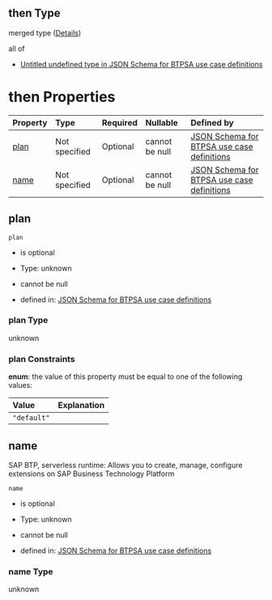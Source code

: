 ## then Type

merged type ([Details](btpsa-usecase-properties-services-items-allof-1-then-allof-120-then.md))

all of

*   [Untitled undefined type in JSON Schema for BTPSA use case definitions](btpsa-usecase-properties-services-items-allof-1-then-allof-120-then-allof-0.md "check type definition")

# then Properties

| Property      | Type          | Required | Nullable       | Defined by                                                                                                                                                                                                              |
| :------------ | :------------ | :------- | :------------- | :---------------------------------------------------------------------------------------------------------------------------------------------------------------------------------------------------------------------- |
| [plan](#plan) | Not specified | Optional | cannot be null | [JSON Schema for BTPSA use case definitions](btpsa-usecase-properties-services-items-allof-1-then-allof-120-then-properties-plan.md "undefined#/properties/services/items/allOf/1/then/allOf/120/then/properties/plan") |
| [name](#name) | Not specified | Optional | cannot be null | [JSON Schema for BTPSA use case definitions](btpsa-usecase-properties-services-items-allof-1-then-allof-120-then-properties-name.md "undefined#/properties/services/items/allOf/1/then/allOf/120/then/properties/name") |

## plan



`plan`

*   is optional

*   Type: unknown

*   cannot be null

*   defined in: [JSON Schema for BTPSA use case definitions](btpsa-usecase-properties-services-items-allof-1-then-allof-120-then-properties-plan.md "undefined#/properties/services/items/allOf/1/then/allOf/120/then/properties/plan")

### plan Type

unknown

### plan Constraints

**enum**: the value of this property must be equal to one of the following values:

| Value       | Explanation |
| :---------- | :---------- |
| `"default"` |             |

## name

SAP BTP, serverless runtime: Allows you to create, manage, configure extensions on SAP Business Technology Platform

`name`

*   is optional

*   Type: unknown

*   cannot be null

*   defined in: [JSON Schema for BTPSA use case definitions](btpsa-usecase-properties-services-items-allof-1-then-allof-120-then-properties-name.md "undefined#/properties/services/items/allOf/1/then/allOf/120/then/properties/name")

### name Type

unknown
